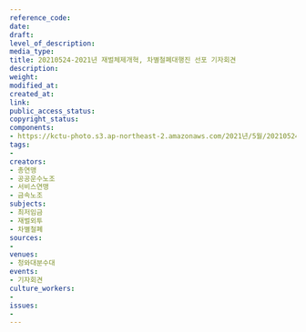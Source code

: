 ```yaml
---
reference_code: 
date: 
draft: 
level_of_description: 
media_type: 
title: 20210524-2021년 재벌체제개혁, 차별철폐대행진 선포 기자회견
description: 
weight: 
modified_at: 
created_at: 
link: 
public_access_status: 
copyright_status: 
components:
- https://kctu-photo.s3.ap-northeast-2.amazonaws.com/2021년/5월/20210524-2021년+재벌체제개혁,+차별철폐대행진+선포+기자회견/_1D20037.jpg
tags:
- 
creators:
- 총연맹
- 공공운수노조
- 서비스연맹
- 금속노조
subjects:
- 최저임금
- 재벌외투
- 차별철폐
sources:
- 
venues:
- 청와대분수대
events:
- 기자회견
culture_workers:
- 
issues:
- 
---
```

